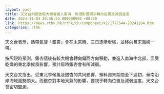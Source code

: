```yaml
---
layout: post
title: 天文台料銀杏較大機會進入南海　對港影響視乎轉向位置及減弱速度
date: 2024-11-04 20:56:53.000000000 +08:00
link: https://news.rthk.hk/rthk/ch/component/k2/1777544-20241104.htm
categories: rthk
---
```


天文台表示，熱帶氣旋「銀杏」會在未來兩、三日逐漸增強，並移向呂宋海峽一帶。

按照現時預測，銀杏隨後有較大機會轉向偏西方向移動，並進入南海中北部，但受乾燥的東北季候風影響，預計屆時銀杏會有所減弱。

天文台又指出，受東北季候風及銀杏的共同影響，預料週末期間至下週初，華南沿岸海域風勢頗大。而銀杏對本地天氣的影響，要視乎轉向位置及減弱速度，天文台會密切監測。
